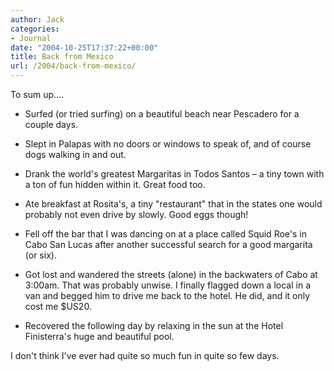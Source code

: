 ```yaml
---
author: Jack
categories:
- Journal
date: "2004-10-25T17:37:22+00:00"
title: Back from Mexico
url: /2004/back-from-mexico/
---
```


To sum up&#8230;.

</p> 

  * Surfed (or tried surfing) on a beautiful beach near Pescadero for a couple days. 


  * Slept in Palapas with no doors or windows to speak of, and of course dogs walking in and out. 


  * Drank the world's greatest Margaritas in Todos Santos &#8211; a tiny town with a ton of fun hidden within it. Great food too.


  * Ate breakfast at Rosita's, a tiny "restaurant" that in the states one would probably not even drive by slowly. Good eggs though!


  * Fell off the bar that I was dancing on at a place called Squid Roe's in Cabo San Lucas after another successful search for a good margarita (or six).


  * Got lost and wandered the streets (alone) in the backwaters of Cabo at 3:00am. That was probably unwise. I finally flagged down a local in a van and begged him to drive me back to the hotel. He did, and it only cost me $US20. 


  * Recovered the following day by relaxing in the sun at the Hotel Finisterra's huge and beautiful pool.
</ul> 

I don't think I've ever had quite so much fun in quite so few days.
